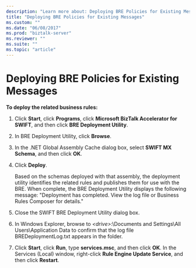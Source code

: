```yaml
---
description: "Learn more about: Deploying BRE Policies for Existing Messages"
title: "Deploying BRE Policies for Existing Messages"
ms.custom: ""
ms.date: "06/08/2017"
ms.prod: "biztalk-server"
ms.reviewer: ""
ms.suite: ""
ms.topic: "article"
---
```

# Deploying BRE Policies for Existing Messages
**To deploy the related business rules:**  
  
1.  Click **Start**, click **Programs**, click **Microsoft BizTalk Accelerator for SWIFT**, and then click **BRE Deployment Utility**.  
  
2.  In BRE Deployment Utility, click **Browse**.  
  
3.  In the .NET Global Assembly Cache dialog box, select **SWIFT MX Schema**, and then click **OK**.  
  
4.  Click **Deploy**.  
  
     Based on the schemas deployed with that assembly, the deployment utility identifies the related rules and publishes them for use with the BRE. When complete, the BRE Deployment Utility displays the following message: "Deployment has completed. View the log file or Business Rules Composer for details."  
  
5.  Close the SWIFT BRE Deployment Utility dialog box.  
  
6.  In Windows Explorer, browse to *\<drive\>*:\Documents and Settings\All Users\Application Data to confirm that the log file BREDeploymentLog.txt appears in the folder.  
  
7.  Click **Start**, click **Run**, type **services.msc**, and then click **OK**. In the Services (Local) window, right-click **Rule Engine Update Service**, and then click **Restart**.
